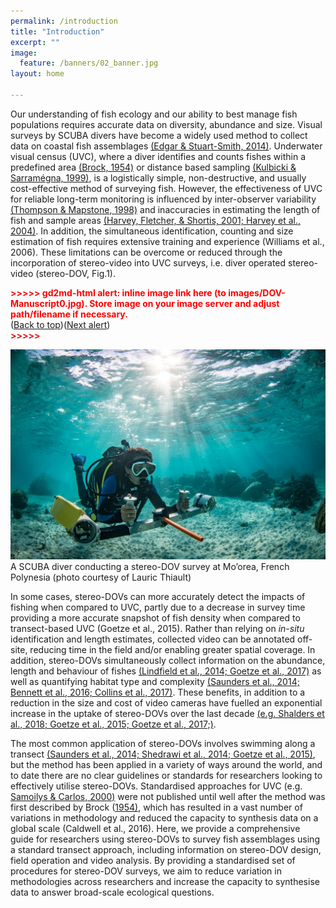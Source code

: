 ```yaml
---
permalink: /introduction
title: "Introduction"
excerpt: ""
image:
  feature: /banners/02_banner.jpg
layout: home

---
```



Our understanding of fish ecology and our ability to best manage fish populations requires accurate data on diversity, abundance and size. Visual surveys by SCUBA divers have become a widely used method to collect data on coastal fish assemblages [(Edgar & Stuart-Smith, 2014)](https://paperpile.com/c/4hIsZv/DZcN+gdUl+xKfk). Underwater visual census (UVC), where a diver identifies and counts fishes within a predefined area [(Brock, 1954)](https://paperpile.com/c/4hIsZv/WwBQ) or distance based sampling [(Kulbicki & Sarramégna, 1999)](https://paperpile.com/c/RsmHLu/s6WA), is a logistically simple, non-destructive, and usually cost-effective method of surveying fish. However, the effectiveness of UVC for reliable long-term monitoring is influenced by inter-observer variability [(Thompson & Mapstone, 1998)](https://paperpile.com/c/4hIsZv/84OX) and inaccuracies in estimating the length of fish and sample areas [(Harvey, Fletcher, & Shortis, 2001; Harvey et al., 2004)](https://paperpile.com/c/4hIsZv/s5qs+7tNa). In addition, the simultaneous identification, counting and size estimation of fish requires extensive training and experience (Williams et al., 2006). These limitations can be overcome or reduced through the incorporation of stereo-video into UVC surveys, i.e. diver operated stereo-video (stereo-DOV, Fig.1).



<p id="gdcalert1" ><span style="color: red; font-weight: bold">>>>>>  gd2md-html alert: inline image link here (to images/DOV-Manuscript0.jpg). Store image on your image server and adjust path/filename if necessary. </span><br>(<a href="#">Back to top</a>)(<a href="#gdcalert2">Next alert</a>)<br><span style="color: red; font-weight: bold">>>>>> </span></p>


![alt_text](images/DOV-Manuscript0.jpg "image_tooltip")
A SCUBA diver conducting a stereo-DOV survey at Mo’orea, French Polynesia (photo courtesy of Lauric Thiault)

In some cases, stereo-DOVs can more accurately detect the impacts of fishing when compared to UVC, partly due to a decrease in survey time providing a more accurate snapshot of fish density when compared to transect-based UVC (Goetze et al., 2015). Rather than relying on _in-situ_ identification and length estimates, collected video can be annotated off-site, reducing time in the field and/or enabling greater spatial coverage. In addition, stereo-DOVs simultaneously collect information on the abundance, length and behaviour of fishes [(Lindfield et al., 2014; Goetze et al., 2017)](https://paperpile.com/c/4hIsZv/c1Yr+aaTG) as well as quantifying habitat type and complexity [(Saunders et al., 2014; Bennett et al., 2016; Collins et al., 2017)](https://paperpile.com/c/4hIsZv/0wYj+5xIZ+qeFU). These benefits, in addition to a reduction in the size and cost of video cameras have fuelled an exponential increase in the uptake of stereo-DOVs over the last decade [(e.g. Shalders et al.,  2018; Goetze et al., 2015; Goetze et al., 2017;)](https://paperpile.com/c/4hIsZv/0wYj+T9dj+ZmuK+sZyD+irdI).

The most common application of stereo-DOVs involves swimming along a transect [(Saunders et al., 2014; Shedrawi et al., 2014; Goetze et al., 2015)](https://paperpile.com/c/4hIsZv/tSM1+xrEx+0wYj), but the method has been applied in a variety of ways around the world, and to date there are no clear guidelines or standards for researchers looking to effectively utilise stereo-DOVs. Standardised approaches for UVC (e.g. [Samoilys & Carlos, 2000)](https://paperpile.com/c/4hIsZv/gdUl) were not published until well after the method was first described by Brock ([1954)](https://paperpile.com/c/4hIsZv/WwBQ), which has resulted in a vast number of variations in methodology and reduced the capacity to synthesis data on a global scale (Caldwell et al., 2016). Here, we provide a comprehensive guide for researchers using stereo-DOVs to survey fish assemblages using a standard transect approach, including information on stereo-DOV design, field operation and video analysis. By providing a standardised set of procedures for stereo-DOV surveys, we aim to reduce variation in methodologies across researchers and increase the capacity to synthesise data to answer broad-scale ecological questions.
